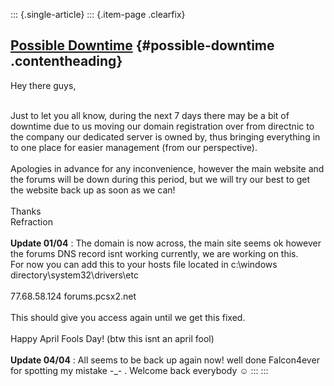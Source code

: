 ::: {.single-article}
::: {.item-page .clearfix}
## [Possible Downtime](/110-possible-downtime.html) {#possible-downtime .contentheading}

Hey there guys,

\
Just to let you all know, during the next 7 days there may be a bit of
downtime due to us moving our domain registration over from directnic to
the company our dedicated server is owned by, thus bringing everything
in to one place for easier management (from our perspective).\
\
Apologies in advance for any inconvenience, however the main website and
the forums will be down during this period, but we will try our best to
get the website back up as soon as we can!\
\
Thanks\
Refraction\
\
**Update 01/04** : The domain is now across, the main site seems ok
however the forums DNS record isnt working currently, we are working on
this.\
For now you can add this to your hosts file located in c:\\windows
directory\\system32\\drivers\\etc\
\
77.68.58.124 forums.pcsx2.net\
\
This should give you access again until we get this fixed.\
\
Happy April Fools Day! (btw this isnt an april fool)\
\
**Update 04/04** : All seems to be back up again now! well done
Falcon4ever for spotting my mistake -\_- . Welcome back everybody
☺️
:::
:::
